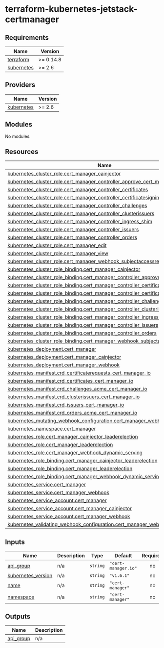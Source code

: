 # terraform-kubernetes-jetstack-certmanager
<!-- BEGIN_TF_DOCS -->
## Requirements

| Name | Version |
|------|---------|
| <a name="requirement_terraform"></a> [terraform](#requirement\_terraform) | >= 0.14.8 |
| <a name="requirement_kubernetes"></a> [kubernetes](#requirement\_kubernetes) | >= 2.6 |

## Providers

| Name | Version |
|------|---------|
| <a name="provider_kubernetes"></a> [kubernetes](#provider\_kubernetes) | >= 2.6 |

## Modules

No modules.

## Resources

| Name | Type |
|------|------|
| [kubernetes_cluster_role.cert_manager_cainjector](https://registry.terraform.io/providers/hashicorp/kubernetes/latest/docs/resources/cluster_role) | resource |
| [kubernetes_cluster_role.cert_manager_controller_approve_cert_manager_io](https://registry.terraform.io/providers/hashicorp/kubernetes/latest/docs/resources/cluster_role) | resource |
| [kubernetes_cluster_role.cert_manager_controller_certificates](https://registry.terraform.io/providers/hashicorp/kubernetes/latest/docs/resources/cluster_role) | resource |
| [kubernetes_cluster_role.cert_manager_controller_certificatesigningrequests](https://registry.terraform.io/providers/hashicorp/kubernetes/latest/docs/resources/cluster_role) | resource |
| [kubernetes_cluster_role.cert_manager_controller_challenges](https://registry.terraform.io/providers/hashicorp/kubernetes/latest/docs/resources/cluster_role) | resource |
| [kubernetes_cluster_role.cert_manager_controller_clusterissuers](https://registry.terraform.io/providers/hashicorp/kubernetes/latest/docs/resources/cluster_role) | resource |
| [kubernetes_cluster_role.cert_manager_controller_ingress_shim](https://registry.terraform.io/providers/hashicorp/kubernetes/latest/docs/resources/cluster_role) | resource |
| [kubernetes_cluster_role.cert_manager_controller_issuers](https://registry.terraform.io/providers/hashicorp/kubernetes/latest/docs/resources/cluster_role) | resource |
| [kubernetes_cluster_role.cert_manager_controller_orders](https://registry.terraform.io/providers/hashicorp/kubernetes/latest/docs/resources/cluster_role) | resource |
| [kubernetes_cluster_role.cert_manager_edit](https://registry.terraform.io/providers/hashicorp/kubernetes/latest/docs/resources/cluster_role) | resource |
| [kubernetes_cluster_role.cert_manager_view](https://registry.terraform.io/providers/hashicorp/kubernetes/latest/docs/resources/cluster_role) | resource |
| [kubernetes_cluster_role.cert_manager_webhook_subjectaccessreviews](https://registry.terraform.io/providers/hashicorp/kubernetes/latest/docs/resources/cluster_role) | resource |
| [kubernetes_cluster_role_binding.cert_manager_cainjector](https://registry.terraform.io/providers/hashicorp/kubernetes/latest/docs/resources/cluster_role_binding) | resource |
| [kubernetes_cluster_role_binding.cert_manager_controller_approve_cert_manager_io](https://registry.terraform.io/providers/hashicorp/kubernetes/latest/docs/resources/cluster_role_binding) | resource |
| [kubernetes_cluster_role_binding.cert_manager_controller_certificates](https://registry.terraform.io/providers/hashicorp/kubernetes/latest/docs/resources/cluster_role_binding) | resource |
| [kubernetes_cluster_role_binding.cert_manager_controller_certificatesigningrequests](https://registry.terraform.io/providers/hashicorp/kubernetes/latest/docs/resources/cluster_role_binding) | resource |
| [kubernetes_cluster_role_binding.cert_manager_controller_challenges](https://registry.terraform.io/providers/hashicorp/kubernetes/latest/docs/resources/cluster_role_binding) | resource |
| [kubernetes_cluster_role_binding.cert_manager_controller_clusterissuers](https://registry.terraform.io/providers/hashicorp/kubernetes/latest/docs/resources/cluster_role_binding) | resource |
| [kubernetes_cluster_role_binding.cert_manager_controller_ingress_shim](https://registry.terraform.io/providers/hashicorp/kubernetes/latest/docs/resources/cluster_role_binding) | resource |
| [kubernetes_cluster_role_binding.cert_manager_controller_issuers](https://registry.terraform.io/providers/hashicorp/kubernetes/latest/docs/resources/cluster_role_binding) | resource |
| [kubernetes_cluster_role_binding.cert_manager_controller_orders](https://registry.terraform.io/providers/hashicorp/kubernetes/latest/docs/resources/cluster_role_binding) | resource |
| [kubernetes_cluster_role_binding.cert_manager_webhook_subjectaccessreviews](https://registry.terraform.io/providers/hashicorp/kubernetes/latest/docs/resources/cluster_role_binding) | resource |
| [kubernetes_deployment.cert_manager](https://registry.terraform.io/providers/hashicorp/kubernetes/latest/docs/resources/deployment) | resource |
| [kubernetes_deployment.cert_manager_cainjector](https://registry.terraform.io/providers/hashicorp/kubernetes/latest/docs/resources/deployment) | resource |
| [kubernetes_deployment.cert_manager_webhook](https://registry.terraform.io/providers/hashicorp/kubernetes/latest/docs/resources/deployment) | resource |
| [kubernetes_manifest.crd_certificaterequests_cert_manager_io](https://registry.terraform.io/providers/hashicorp/kubernetes/latest/docs/resources/manifest) | resource |
| [kubernetes_manifest.crd_certificates_cert_manager_io](https://registry.terraform.io/providers/hashicorp/kubernetes/latest/docs/resources/manifest) | resource |
| [kubernetes_manifest.crd_challenges_acme_cert_manager_io](https://registry.terraform.io/providers/hashicorp/kubernetes/latest/docs/resources/manifest) | resource |
| [kubernetes_manifest.crd_clusterissuers_cert_manager_io](https://registry.terraform.io/providers/hashicorp/kubernetes/latest/docs/resources/manifest) | resource |
| [kubernetes_manifest.crd_issuers_cert_manager_io](https://registry.terraform.io/providers/hashicorp/kubernetes/latest/docs/resources/manifest) | resource |
| [kubernetes_manifest.crd_orders_acme_cert_manager_io](https://registry.terraform.io/providers/hashicorp/kubernetes/latest/docs/resources/manifest) | resource |
| [kubernetes_mutating_webhook_configuration.cert_manager_webhook](https://registry.terraform.io/providers/hashicorp/kubernetes/latest/docs/resources/mutating_webhook_configuration) | resource |
| [kubernetes_namespace.cert_manager](https://registry.terraform.io/providers/hashicorp/kubernetes/latest/docs/resources/namespace) | resource |
| [kubernetes_role.cert_manager_cainjector_leaderelection](https://registry.terraform.io/providers/hashicorp/kubernetes/latest/docs/resources/role) | resource |
| [kubernetes_role.cert_manager_leaderelection](https://registry.terraform.io/providers/hashicorp/kubernetes/latest/docs/resources/role) | resource |
| [kubernetes_role.cert_manager_webhook_dynamic_serving](https://registry.terraform.io/providers/hashicorp/kubernetes/latest/docs/resources/role) | resource |
| [kubernetes_role_binding.cert_manager_cainjector_leaderelection](https://registry.terraform.io/providers/hashicorp/kubernetes/latest/docs/resources/role_binding) | resource |
| [kubernetes_role_binding.cert_manager_leaderelection](https://registry.terraform.io/providers/hashicorp/kubernetes/latest/docs/resources/role_binding) | resource |
| [kubernetes_role_binding.cert_manager_webhook_dynamic_serving](https://registry.terraform.io/providers/hashicorp/kubernetes/latest/docs/resources/role_binding) | resource |
| [kubernetes_service.cert_manager](https://registry.terraform.io/providers/hashicorp/kubernetes/latest/docs/resources/service) | resource |
| [kubernetes_service.cert_manager_webhook](https://registry.terraform.io/providers/hashicorp/kubernetes/latest/docs/resources/service) | resource |
| [kubernetes_service_account.cert_manager](https://registry.terraform.io/providers/hashicorp/kubernetes/latest/docs/resources/service_account) | resource |
| [kubernetes_service_account.cert_manager_cainjector](https://registry.terraform.io/providers/hashicorp/kubernetes/latest/docs/resources/service_account) | resource |
| [kubernetes_service_account.cert_manager_webhook](https://registry.terraform.io/providers/hashicorp/kubernetes/latest/docs/resources/service_account) | resource |
| [kubernetes_validating_webhook_configuration.cert_manager_webhook](https://registry.terraform.io/providers/hashicorp/kubernetes/latest/docs/resources/validating_webhook_configuration) | resource |

## Inputs

| Name | Description | Type | Default | Required |
|------|-------------|------|---------|:--------:|
| <a name="input_api_group"></a> [api\_group](#input\_api\_group) | n/a | `string` | `"cert-manager.io"` | no |
| <a name="input_kubernetes_version"></a> [kubernetes\_version](#input\_kubernetes\_version) | n/a | `string` | `"v1.6.1"` | no |
| <a name="input_name"></a> [name](#input\_name) | n/a | `string` | `"cert-manager"` | no |
| <a name="input_namespace"></a> [namespace](#input\_namespace) | n/a | `string` | `"cert-manager"` | no |

## Outputs

| Name | Description |
|------|-------------|
| <a name="output_api_group"></a> [api\_group](#output\_api\_group) | n/a |
<!-- END_TF_DOCS -->